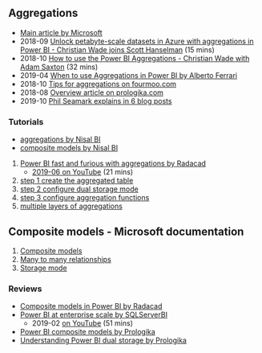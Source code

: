 ## Aggregations
- [Main article by Microsoft](https://docs.microsoft.com/en-gb/power-bi/desktop-aggregations)
- 2018-09 [Unlock petabyte-scale datasets in Azure with aggregations in Power BI - Christian Wade joins Scott Hanselman](https://www.youtube.com/watch?v=OUf-kSWhcOM) (15 mins)
- 2018-10 [How to use the Power BI Aggregations - Christian Wade with Adam Saxton](https://www.youtube.com/watch?v=RdHSo43LkQg) (32 mins)
- 2019-04 [When to use Aggregations in Power BI by Alberto Ferrari](https://www.sqlbi.com/tv/aggregations-in-power-bi/)
- 2018-10 [Tips for aggregations on fourmoo.com](https://www.fourmoo.com/2018/10/23/quick-tips-for-aggregations-composite-models-in-power-bi/)
- 2018-08 [Overview article on prologika.com](https://prologika.com/a-first-look-at-power-bi-aggregations/)
- 2019-10 [Phil Seamark explains in 6 blog posts](https://dax.tips/2019/10/18/creative-aggs-part-i-introduction/)

### Tutorials
- [aggregations by Nisal BI](http://nisalbi.blogspot.com/2019/09/perform-analytics-over-large-data.html)
- [composite models by Nisal BI](http://nisalbi.blogspot.com/2019/09/perform-analytics-over-large-data_22.html)

1. [Power BI fast and furious with aggregations by Radacad](https://radacad.com/power-bi-fast-and-furious-with-aggregations)
   - [2019-06 on YouTube](https://www.youtube.com/watch?v=HXuvdgQRS8o) (21 mins)
2. [step 1 create the aggregated table](https://radacad.com/power-bi-aggregation-step-1-create-the-aggregated-table)
3. [step 2 configure dual storage mode](https://radacad.com/dual-storage-mode-the-most-important-configuration-for-aggregations-step-2-power-bi-aggregations)
4. [step 3 configure aggregation functions](https://radacad.com/power-bi-aggregations-step-3-configure-aggregation-functions-and-test-aggregations-in-action)
5. [multiple layers of aggregations](https://radacad.com/multiple-layers-of-aggregations-in-power-bi-model-responds-even-faster)

## Composite models - Microsoft documentation
1. [Composite models](https://docs.microsoft.com/en-gb/power-bi/desktop-composite-models)
2. [Many to many relationships](https://docs.microsoft.com/en-gb/power-bi/desktop-many-to-many-relationships)
3. [Storage mode](https://docs.microsoft.com/en-gb/power-bi/desktop-storage-mode)

### Reviews
- [Composite models in Power BI by Radacad](https://radacad.com/composite-model-directquery-and-import-data-combined-evolution-begins-in-power-bi)
- [Power BI at enterprise scale by SQLServerBI](https://sqlserverbi.blog/2019/02/28/power-bi-at-enterprise-scale/)
  - 2019-02 [on YouTube](https://www.youtube.com/watch?v=fLP87AXWZzw) (51 mins)
- [Power BI composite models by Prologika](https://prologika.com/power-bi-composite-models-the-good-the-bad-the-ugly/)
- [Understanding Power BI dual storage by Prologika](https://prologika.com/understanding-power-bi-dual-storage/)
